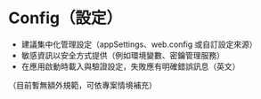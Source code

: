 # Config（設定）

- 建議集中化管理設定（appSettings、web.config 或自訂設定來源）
- 敏感資訊以安全方式提供（例如環境變數、密鑰管理服務）
- 在應用啟動時載入與驗證設定，失敗應有明確錯誤訊息（英文）

（目前暫無額外規範，可依專案情境補充）